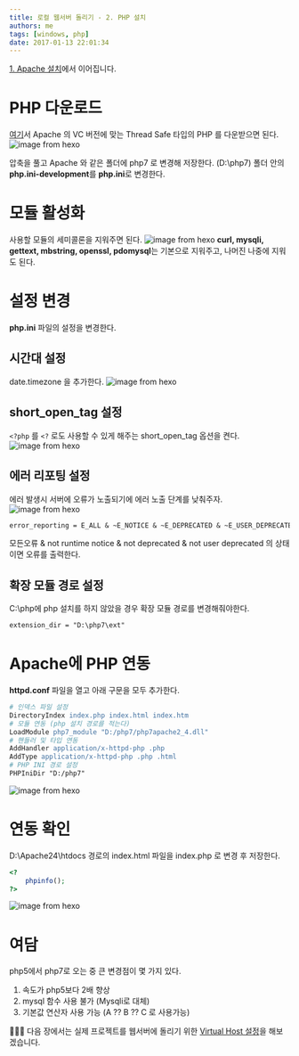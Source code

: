 ```yaml
---
title: 로컬 웹서버 돌리기 - 2. PHP 설치
authors: me
tags: [windows, php]
date: 2017-01-13 22:01:34
---
```


[1. Apache 설치](/2017/01/13/로컬-웹서버-돌리기-1-Apache-설치/)에서 이어집니다.

# PHP 다운로드

[여기](https://windows.php.net/download/)서 Apache 의 VC 버전에 맞는 Thread Safe 타입의 PHP 를 다운받으면 된다.
![image from hexo](https://i.imgur.com/4BY9Y7E.jpg)

압축을 풀고 Apache 와 같은 폴더에 php7 로 변경해 저장한다. (D:\php7)
폴더 안의 **php.ini-development**를 **php.ini**로 변경한다.

# 모듈 활성화

사용할 모듈의 세미콜론을 지워주면 된다.
![image from hexo](https://i.imgur.com/lOKahxa.jpg)
**curl, mysqli, gettext, mbstring, openssl, pdomysql**는 기본으로 지워주고, 나머진 나중에 지워도 된다.

# 설정 변경

**php.ini** 파일의 설정을 변경한다.

## 시간대 설정

date.timezone 을 추가한다.
![image from hexo](https://i.imgur.com/Q4uTX7J.jpg)

## short_open_tag 설정

`<?php` 를 `<?` 로도 사용할 수 있게 해주는 short_open_tag 옵션을 켠다.
![image from hexo](https://i.imgur.com/P1zVPs6.jpg)

## 에러 리포팅 설정

에러 발생시 서버에 오류가 노출되기에 에러 노출 단계를 낮춰주자.
![image from hexo](https://i.imgur.com/BYKY6gP.jpg)

```apache
error_reporting = E_ALL & ~E_NOTICE & ~E_DEPRECATED & ~E_USER_DEPRECATED
```

모든오류 & not runtime notice & not deprecated & not user deprecated 의 상태이면 오류를 출력한다.

## 확장 모듈 경로 설정

C:\\php에 php 설치를 하지 않았을 경우 확장 모듈 경로를 변경해줘야한다.

```apache
extension_dir = "D:\php7\ext"
```

# Apache에 PHP 연동

**httpd.conf** 파일을 열고 아래 구문을 모두 추가한다.

```apache
# 인덱스 파일 설정
DirectoryIndex index.php index.html index.htm
# 모듈 연동 (php 설치 경로를 적는다)
LoadModule php7_module "D:/php7/php7apache2_4.dll"
# 핸들러 및 타입 연동
AddHandler application/x-httpd-php .php
AddType application/x-httpd-php .php .html
# PHP INI 경로 설정
PHPIniDir "D:/php7"
```

![image from hexo](https://i.imgur.com/Fbq28aU.jpg)

# 연동 확인

D:\Apache24\htdocs 경로의 index.html 파일을 index.php 로 변경 후 저장한다.

```php title="index.php"
<?
    phpinfo();
?>

```

![image from hexo](https://i.imgur.com/bydLSlO.jpg)

# 여담

php5에서 php7로 오는 중 큰 변경점이 몇 가지 있다.

1. 속도가 php5보다 2배 향상
2. mysql 함수 사용 불가 (Mysqli로 대체)
3. 기본값 연산자 사용 가능 (A ?? B ?? C 로 사용가능)

👏👏👏 다음 장에서는 실제 프로젝트를 웹서버에 돌리기 위한 [Virtual Host 설정](/2017/01/13/로컬-웹서버-돌리기-3-Virtual-Host-설정/)을 해보겠습니다.

```

```
